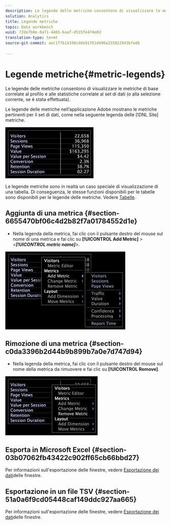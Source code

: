 ```yaml
---
description: Le legende delle metriche consentono di visualizzare le metriche di base correlate al profilo e alle statistiche correlate al set di dati (o alla selezione corrente, se è stata effettuata).
solution: Analytics
title: Legende metriche
topic: Data workbench
uuid: 72de7b0e-0a71-4465-baaf-d515fe474e0d
translation-type: tm+mt
source-git-commit: aec1f7b14198cdde91f61d490a235022943bfedb

---
```



# Legende metriche{#metric-legends}

Le legende delle metriche consentono di visualizzare le metriche di base correlate al profilo e alle statistiche correlate al set di dati (o alla selezione corrente, se è stata effettuata).

Le legende delle metriche nell’applicazione Adobe mostrano le metriche pertinenti per il set di dati, come nella seguente legenda delle [!DNL Site] metriche.

![](assets/lgd_MetricLegend.png)

Le legende metriche sono in realtà un caso speciale di visualizzazione di una tabella. Di conseguenza, le stesse funzioni disponibili per le tabelle sono disponibili per le legende delle metriche. Vedere [Tabelle](../../../../home/c-get-started/c-analysis-vis/c-tables/c-tables.md#concept-c632cb8ad9724f90ac5c294d52ae667f).

## Aggiunta di una metrica {#section-6655470bf06c4d2b82f7a01784552d1e}

* Nella legenda della metrica, fai clic con il pulsante destro del mouse sul nome di una metrica e fai clic su **[!UICONTROL Add Metric]** > *&lt;**[!UICONTROL metric name]**>*.

![](assets/lgd_MetricLegend_addMetric.png)

## Rimozione di una metrica {#section-c0da3396b2d44b9b899b7a0e7d747d94}

* Nella legenda della metrica, fai clic con il pulsante destro del mouse sul nome della metrica da rimuovere e fai clic su **[!UICONTROL Remove]**.

![](assets/lgd_MetricLegend_removeMetric.png)

## Esporta in Microsoft Excel {#section-03b07062fb43422c902ff65cb66bbd27}

Per informazioni sull&#39;esportazione delle finestre, vedere [Esportazione dei dati](../../../../home/c-get-started/c-wk-win-wksp/c-exp-win-data.md#concept-8df61d64ed434cc5a499023c44197349)delle finestre.

## Esportazione in un file TSV {#section-51a0a6f9cd05448caf149ddc927aa665}

Per informazioni sull&#39;esportazione delle finestre, vedere [Esportazione dei dati](../../../../home/c-get-started/c-wk-win-wksp/c-exp-win-data.md#concept-8df61d64ed434cc5a499023c44197349)delle finestre.
